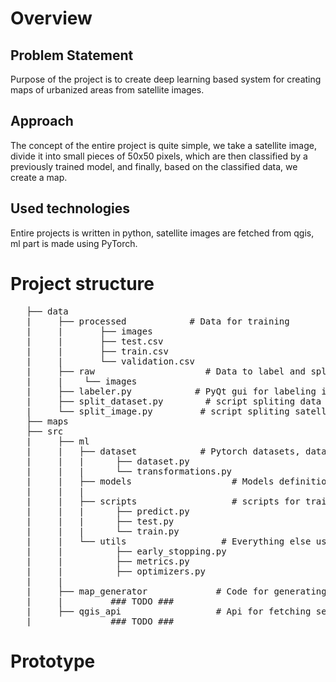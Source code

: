 # Overview
## Problem Statement
Purpose of the project is to create deep learning based system for creating maps of urbanized areas from satellite images.
## Approach
The concept of the entire project is quite simple, we take a satellite image, divide it into small pieces of 50x50 pixels, which are then classified by a previously trained model, and finally, based on the classified data, we create a map.
## Used technologies
Entire projects is written in python, satellite images are fetched from qgis, ml part is made using PyTorch.

# Project structure
<pre>
   ├── data
   |     ├── processed            # Data for training
   |     |       ├── images
   |     |       ├── test.csv
   |     |       ├── train.csv
   |     |       └── validation.csv
   |     ├── raw                     # Data to label and split
   |     |    └── images
   |     ├── labeler.py            # PyQt gui for labeling images
   |     ├── split_dataset.py        # script spliting data to train, val and test sets
   |     └── split_image.py         # script spliting satellite image to 50x50 pixels tiles
   ├── maps                   
   ├── src
   |     ├── ml
   |     |   ├── dataset            # Pytorch datasets, dataloaders and transformations
   |     |   |      ├── dataset.py
   |     |   |      └── transformations.py
   |     |   ├── models                   # Models definitions and corresponding weights files
   |     |   |  
   |     |   ├── scripts                  # scripts for training, evaluating and predicting
   |     |   |      ├── predict.py
   |     |   |      ├── test.py
   |     |   |      └── train.py
   |     |   └── utils                  # Everything else used for training
   |     |          ├── early_stopping.py
   |     |          ├── metrics.py
   |     |          ├── optimizers.py
   |     |
   |     ├── map_generator             # Code for generating map from model predictions
   |     |         ### TODO ###
   |     ├── qgis_api                  # Api for fetching setallite images
   |               ### TODO ###
</pre>

# Prototype
